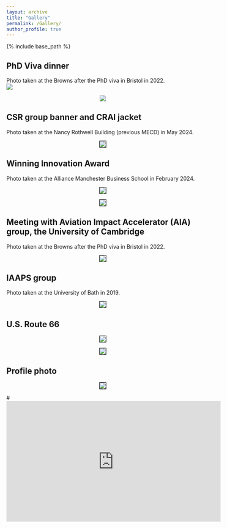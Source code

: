 ```yaml
---
layout: archive
title: "Gallery"
permalink: /Gallery/
author_profile: true
---
```


{% include base_path %}

## PhD Viva dinner
Photo taken at the Browns after the PhD viva in Bristol in 2022. <br/><img src='/images/Chen_66stand.jpeg'>
<p align="center">
<img src="https://github.com/Anthony-S-Chen/portfolio/blob/master/images/AIA.jpeg">
</p>

## CSR group banner and CRAI jacket
Photo taken at the Nancy Rothwell Building (previous MECD) in May 2024.
<p align="center">
<img style='border:1px solid #000000;' src="/images/CSR.jpeg">
</p>

## Winning Innovation Award
Photo taken at the Alliance Manchester Business School in February 2024.
<p align="center">
<img style='border:1px solid #000000;' src="/images/R2I.jpeg">
</p>
<p align="center">
<img style='border:1px solid #000000;' src="/images/R2Iaward.jpeg">
</p>

## Meeting with Aviation Impact Accelerator (AIA) group, the University of Cambridge
Photo taken at the Browns after the PhD viva in Bristol in 2022. 
<p align="center">
<img style='border:1px solid #000000;' src="/images/AIA.jpeg">
</p>


## IAAPS group
Photo taken at the University of Bath in 2019. 
<p align="center">
<img style='border:1px solid #000000;' src="/images/IAAPS.jpeg">
</p>

## U.S. Route 66

<p align="center">
<img style='border:1px solid #000000;' src="/images/Chen_66stand.jpeg">
</p>

<p align="center">
<img style='border:1px solid #000000;' src="/images/Chen_66sit.jpeg">
</p>

## Profile photo

<p align="center">
<img style='border:1px solid #000000;' src="/images/Chen_Profile.jpeg">
</p>


#<iframe width="560" height="315" src="https://www.youtube.com/embed/78IVNJ8RL_8" title="YouTube video player" frameborder="0" allow="accelerometer; #autoplay; clipboard-write; encrypted-media; gyroscope; picture-in-picture; web-share" allowfullscreen></iframe>

